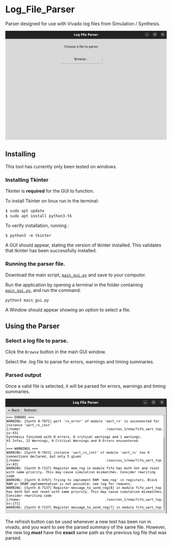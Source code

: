 # Log_File_Parser
Parser designed for use with Vivado log files from Simulation / Synthesis.

![Main Menu Image](https://github.com/tobywr/Log_File_Parser/blob/main/images/main_screen.png "Main Menu Image")

## Installing

This tool has currently only been tested on windows.

### Installing Tkinter

Tkinter is __required__ for the GUI to function.

To install Tkinter on linux run in the terminal:
```
$ sudo apt update
$ sudo apt install python3-tk
```
To verify installation, running : 
```
$ python3 -m tkinter
```

A GUI should appear, stating the version of tkinter installed. This validates that tkinter has been successfully installed.

### Running the parser file.

Download the main script, [`main_gui.py`](main_gui.py) and save to your computer.

Run the application by opening a terminal in the folder containing [`main_gui.py`](main_gui.py), and run the command:
```
python3 main_gui.py
```

A Window should appear showing an option to select a file.

## Using the Parser

### Select a log file to parse.

Click the ```Browse``` button in the main GUI window.

Select the .log file to parse for errors, warnings and timing summaries.

### Parsed output

Once a valid file is selected, it will be parsed for errors, warnings and timing summaries.

![Example Parsed output](https://github.com/tobywr/Log_File_Parser/blob/main/images/parsed_file_example.png "Example parsed output")

The refresh button can be used whenever a new test has been run in vivado, and you want to see the parsed summary of the same file. However, the new log ___must___ have the __exact__ same path as the previous log file that was parsed.